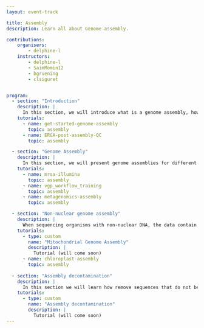 ```yaml
---
layout: event-track

title: Assembly
description: Learn all about Genome assembly. 

contributions:
    organisers:
        - delphine-l
    instructors:
        - delphine-l
        - SaimMomin12
        - bgruening
        - clsiguret


program:
  - section: "Introduction" 
    description: |
      In this section, we will introduce what is a genome assembly, how it works, and the metrics to evaluate the quality of an assembly.  
    tutorials:
      - name: get-started-genome-assembly
        topic: assembly
      - name: ERGA-post-assembly-QC
        topic: assembly

  - section: "Genome Assembly" 
    description: |
      In this section, we will present genome assemblies for different types of organisms.  
    tutorials:
      - name: mrsa-illumina
        topic: assembly
      - name: vgp_workflow_training
        topic: assembly
      - name: metagenomics-assembly
        topic: assembly

  - section: "Non-nuclear genome assembly" 
    description: |
      When sequencing organisms with non-nuclear DNA, the data contain sequencing for both nuclear and non-nuclear DNA. In this section we will learn how to assemble organelles genome.  
    tutorials:
      - type: custom
        name: "Mitochondrial Genome Assembly"
        description: |
          Tutorial (will come soon)
      - name: chloroplast-assembly
        topic: assembly
        
  - section: "Assembly decontamination" 
    description: |
      In this section we will learn how remove sequences that do not belong to the organism you want to sequence.  
    tutorials:
      - type: custom
        name: "Assembly decontamination"
        description: |
          Tutorial (will come soon)
---
```





